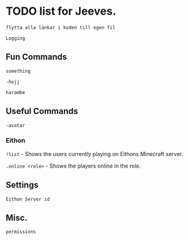 # TODO list for Jeeves.

`flytta alla länkar i koden till egen fil`

`Logging`

## Fun Commands

`something`

`-hojj`

`harambe`

## Useful Commands

`-avatar`

### Eithon

`!list` - Shows the users currently playing on Eithons Minecraft server.

`.online <role>` - Shows the players online in the role.

## Settings

`Eithon Server id`

## Misc.

`permissions`
